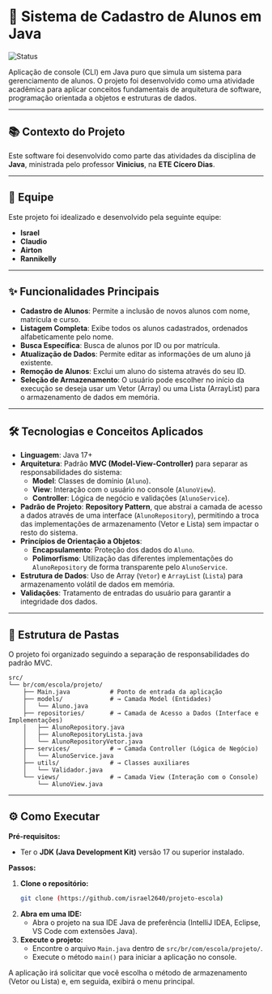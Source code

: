 # 🚀 Sistema de Cadastro de Alunos em Java

![Status](https://img.shields.io/badge/Status-Concluído-brightgreen)

Aplicação de console (CLI) em Java puro que simula um sistema para gerenciamento de alunos. O projeto foi desenvolvido como uma atividade acadêmica para aplicar conceitos fundamentais de arquitetura de software, programação orientada a objetos e estruturas de dados.

---

## 📚 Contexto do Projeto

Este software foi desenvolvido como parte das atividades da disciplina de **Java**, ministrada pelo professor **Vinicius**, na **ETE Cícero Dias**.

---

## 👥 Equipe

Este projeto foi idealizado e desenvolvido pela seguinte equipe:

* **Israel**
* **Claudio**
* **Airton**
* **Rannikelly**
---

## ✨ Funcionalidades Principais

* **Cadastro de Alunos**: Permite a inclusão de novos alunos com nome, matrícula e curso.
* **Listagem Completa**: Exibe todos os alunos cadastrados, ordenados alfabeticamente pelo nome.
* **Busca Específica**: Busca de alunos por ID ou por matrícula.
* **Atualização de Dados**: Permite editar as informações de um aluno já existente.
* **Remoção de Alunos**: Exclui um aluno do sistema através do seu ID.
* **Seleção de Armazenamento**: O usuário pode escolher no início da execução se deseja usar um Vetor (Array) ou uma Lista (ArrayList) para o armazenamento de dados em memória.

---

## 🛠️ Tecnologias e Conceitos Aplicados

* **Linguagem**: Java 17+
* **Arquitetura**: Padrão **MVC (Model-View-Controller)** para separar as responsabilidades do sistema:
    * **Model**: Classes de domínio (`Aluno`).
    * **View**: Interação com o usuário no console (`AlunoView`).
    * **Controller**: Lógica de negócio e validações (`AlunoService`).
* **Padrão de Projeto**: **Repository Pattern**, que abstrai a camada de acesso a dados através de uma interface (`AlunoRepository`), permitindo a troca das implementações de armazenamento (Vetor e Lista) sem impactar o resto do sistema.
* **Princípios de Orientação a Objetos**:
    * **Encapsulamento**: Proteção dos dados do `Aluno`.
    * **Polimorfismo**: Utilização das diferentes implementações do `AlunoRepository` de forma transparente pelo `AlunoService`.
* **Estrutura de Dados**: Uso de Array (`Vetor`) e `ArrayList` (`Lista`) para armazenamento volátil de dados em memória.
* **Validações**: Tratamento de entradas do usuário para garantir a integridade dos dados.

---

## 📂 Estrutura de Pastas

O projeto foi organizado seguindo a separação de responsabilidades do padrão MVC.

```
src/
└── br/com/escola/projeto/
    ├── Main.java           # Ponto de entrada da aplicação
    ├── models/             # → Camada Model (Entidades)
    │   └── Aluno.java
    ├── repositories/       # → Camada de Acesso a Dados (Interface e Implementações)
    │   ├── AlunoRepository.java
    │   ├── AlunoRepositoryLista.java
    │   └── AlunoRepositoryVetor.java
    ├── services/           # → Camada Controller (Lógica de Negócio)
    │   └── AlunoService.java
    ├── utils/              # → Classes auxiliares
    │   └── Validador.java
    └── views/              # → Camada View (Interação com o Console)
        └── AlunoView.java
```

---

## ⚙️ Como Executar

**Pré-requisitos:**
* Ter o **JDK (Java Development Kit)** versão 17 ou superior instalado.

**Passos:**

1.  **Clone o repositório:**
    ```bash
    git clone (https://github.com/israel2640/projeto-escola)
    ```
2.  **Abra em uma IDE:**
    * Abra o projeto na sua IDE Java de preferência (IntelliJ IDEA, Eclipse, VS Code com extensões Java).
3.  **Execute o projeto:**
    * Encontre o arquivo `Main.java` dentro de `src/br/com/escola/projeto/`.
    * Execute o método `main()` para iniciar a aplicação no console.

A aplicação irá solicitar que você escolha o método de armazenamento (Vetor ou Lista) e, em seguida, exibirá o menu principal.

